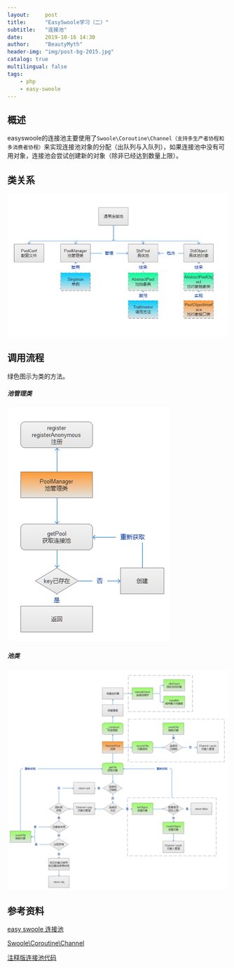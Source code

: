 ```yaml
---
layout:     post
title:      "EasySwoole学习（二）"
subtitle:   "连接池"
date:       2019-10-16 14:30
author:     "BeautyMyth"
header-img: "img/post-bg-2015.jpg"
catalog: true
multilingual: false
tags:
    - php
    - easy-swoole
---
```


## 概述

<p>
easyswoole的连接池主要使用了<code>Swoole\Coroutine\Channel（支持多生产者协程和多消费者协程）</code>来实现连接池对象的分配（出队列与入队列），如果连接池中没有可用对象，连接池会尝试创建新的对象（除非已经达到数量上限）。
</p>

## 类关系

![image](https://github.com/xuanxuan2016/xuanxuan2016.github.io/blob/master/img/2019-10-16-easyswoole-study-2/tu_1.png?raw=true)

## 调用流程

<p>
绿色图示为类的方法。
</p>

##### 池管理类

![image](https://github.com/xuanxuan2016/xuanxuan2016.github.io/blob/master/img/2019-10-16-easyswoole-study-2/tu_2.png?raw=true)

##### 池类

![image](https://github.com/xuanxuan2016/xuanxuan2016.github.io/blob/master/img/2019-10-16-easyswoole-study-2/tu_3.png?raw=true)

## 参考资料

[easy swoole 连接池](http://www.easyswoole.com/Components/Pool/introduction.html)

[Swoole\Coroutine\Channel](https://wiki.swoole.com/wiki/page/p-coroutine_channel.html)

[注释版连接池代码](https://github.com/xuanxuan2016/easyswoole1/tree/master/vendor/easyswoole/component/src/Pool)